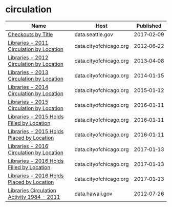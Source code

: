 # circulation

Name | Host | Published
---- | ---- | ---------
[Checkouts by Title](../datasets/tmmm-ytt6.md) | data.seattle.gov | 2017&#x2011;02&#x2011;09
[Libraries - 2011 Circulation by Location](../datasets/tfmt-mmy2.md) | data.cityofchicago.org | 2012&#x2011;06&#x2011;22
[Libraries - 2012 Circulation by Location](../datasets/jsdv-pwf2.md) | data.cityofchicago.org | 2013&#x2011;04&#x2011;08
[Libraries - 2013 Circulation by Location](../datasets/ti44-vee7.md) | data.cityofchicago.org | 2014&#x2011;01&#x2011;15
[Libraries - 2014 Circulation by Location](../datasets/hr6z-8bf2.md) | data.cityofchicago.org | 2015&#x2011;01&#x2011;12
[Libraries - 2015 Circulation by Location](../datasets/btuv-tuhu.md) | data.cityofchicago.org | 2016&#x2011;01&#x2011;11
[Libraries - 2015 Holds Filled by Location](../datasets/a2jx-kwbg.md) | data.cityofchicago.org | 2016&#x2011;01&#x2011;11
[Libraries - 2015 Holds Placed by Location](../datasets/avse-5iw4.md) | data.cityofchicago.org | 2016&#x2011;01&#x2011;11
[Libraries - 2016 Circulation by Location](../datasets/acer-3nmf.md) | data.cityofchicago.org | 2017&#x2011;01&#x2011;13
[Libraries - 2016 Holds Filled by Location](../datasets/hixh-ndcj.md) | data.cityofchicago.org | 2017&#x2011;01&#x2011;13
[Libraries - 2016 Holds Placed by Location](../datasets/3hsw-3tjv.md) | data.cityofchicago.org | 2017&#x2011;01&#x2011;13
[Libraries Circulation Activity 1984 - 2011](../datasets/ky64-e4mx.md) | data.hawaii.gov | 2012&#x2011;07&#x2011;26

